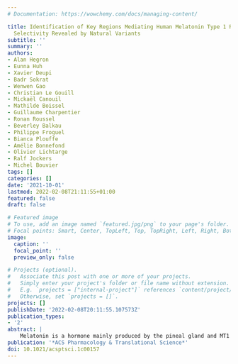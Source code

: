 ```yaml
---
# Documentation: https://wowchemy.com/docs/managing-content/

title: Identification of Key Regions Mediating Human Melatonin Type 1 Receptor Functional
  Selectivity Revealed by Natural Variants
subtitle: ''
summary: ''
authors:
- Alan Hegron
- Eunna Huh
- Xavier Deupi
- Badr Sokrat
- Wenwen Gao
- Christian Le Gouill
- Mickaël Canouil
- Mathilde Boissel
- Guillaume Charpentier
- Ronan Roussel
- Beverley Balkau
- Philippe Froguel
- Bianca Plouffe
- Amélie Bonnefond
- Olivier Lichtarge
- Ralf Jockers
- Michel Bouvier
tags: []
categories: []
date: '2021-10-01'
lastmod: 2022-02-08T21:11:55+01:00
featured: false
draft: false

# Featured image
# To use, add an image named `featured.jpg/png` to your page's folder.
# Focal points: Smart, Center, TopLeft, Top, TopRight, Left, Right, BottomLeft, Bottom, BottomRight.
image:
  caption: ''
  focal_point: ''
  preview_only: false

# Projects (optional).
#   Associate this post with one or more of your projects.
#   Simply enter your project's folder or file name without extension.
#   E.g. `projects = ["internal-project"]` references `content/project/deep-learning/index.md`.
#   Otherwise, set `projects = []`.
projects: []
publishDate: '2022-02-08T20:11:55.107573Z'
publication_types:
- '2'
abstract: |
    Melatonin is a hormone mainly produced by the pineal gland and MT1 is one of the two G protein-coupled receptors (GPCRs) mediating its action. Despite an increasing number of available GPCR crystal structures, the molecular mechanism of activation of a large number of receptors, including MT1, remains poorly understood. The purpose of this study is to elucidate the structural elements involved in the process of MT1's activation using naturally occurring variants affecting its function. Thirty-six nonsynonymous variants, including 34 rare ones, were identified in MTNR1A (encoding MT1) from a cohort of 8687 individuals and their signaling profiles were characterized using Bioluminescence Resonance Energy Transfer-based sensors probing 11 different signaling pathways. Computational analysis of the experimental data allowed us to group the variants in clusters according to their signaling profiles and to analyze the position of each variant in the context of the three-dimensional structure of MT1 to link functional selectivity to structure. MT1 variant signaling profiles revealed three clusters characterized by (1) wild-type-like variants, (2) variants with selective defect of βarrestin-2 recruitment, and (3) severely defective variants on all pathways. Our structural analysis allows us to identify important regions for βarrestin-2 recruitment as well as for Gα12 and Gα15 activation. In addition to identifying MT1 domains differentially controlling the activation of the various signaling effectors, this study illustrates how natural variants can be used as tools to study the molecular mechanisms of receptor activation.
publication: '*ACS Pharmacology & Translational Science*'
doi: 10.1021/acsptsci.1c00157
---
```

